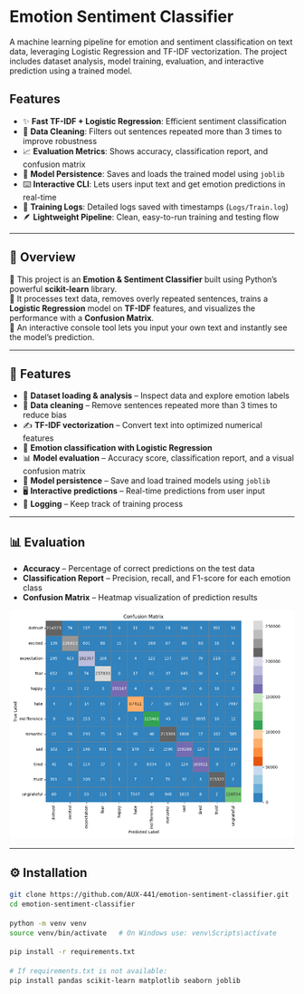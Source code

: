 # Emotion Sentiment Classifier

A machine learning pipeline for emotion and sentiment classification on text data, leveraging Logistic Regression and TF-IDF vectorization. The project includes dataset analysis, model training, evaluation, and interactive prediction using a trained model.

## Features

- ✨ **Fast TF-IDF + Logistic Regression**: Efficient sentiment classification  
- 🔄 **Data Cleaning**: Filters out sentences repeated more than 3 times to improve robustness  
-  📈 **Evaluation Metrics**: Shows accuracy, classification report, and confusion matrix  
- 💾 **Model Persistence**: Saves and loads the trained model using `joblib`  
-  ⌨️ **Interactive CLI**: Lets users input text and get emotion predictions in real-time  
- 📝 **Training Logs**: Detailed logs saved with timestamps (`Logs/Train.log`)  
-  🪶 **Lightweight Pipeline**: Clean, easy-to-run training and testing flow  

---

## 🌟 Overview

🧠 This project is an **Emotion & Sentiment Classifier** built using Python’s powerful **scikit-learn** library.  
📜 It processes text data, removes overly repeated sentences, trains a **Logistic Regression** model on **TF-IDF** features, and visualizes the performance with a **Confusion Matrix**.  
💬 An interactive console tool lets you input your own text and instantly see the model’s prediction.  

---

## 🚀 Features

- 📂 **Dataset loading & analysis** – Inspect data and explore emotion labels  
- 🧹 **Data cleaning** – Remove sentences repeated more than 3 times to reduce bias  
- ✍️ **TF-IDF vectorization** – Convert text into optimized numerical features  
- 🤖 **Emotion classification with Logistic Regression**  
- 📊 **Model evaluation** – Accuracy score, classification report, and a visual confusion matrix  
- 💾 **Model persistence** – Save and load trained models using `joblib`  
- 🖥 **Interactive predictions** – Real-time predictions from user input  
- 📝 **Logging** – Keep track of training process  

---

## 📊 Evaluation

- **Accuracy** – Percentage of correct predictions on the test data  
- **Classification Report** – Precision, recall, and F1-score for each emotion class  
- **Confusion Matrix** – Heatmap visualization of prediction results  

![Confusion Matrix](Confusion_Matrix/Confusion_matrix.png)

---


## ⚙️ Installation

```bash
git clone https://github.com/AUX-441/emotion-sentiment-classifier.git
cd emotion-sentiment-classifier

python -m venv venv
source venv/bin/activate   # On Windows use: venv\Scripts\activate

pip install -r requirements.txt

# If requirements.txt is not available:
pip install pandas scikit-learn matplotlib seaborn joblib
